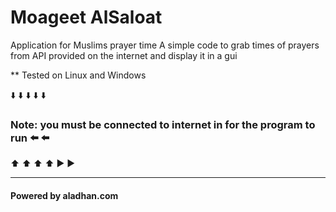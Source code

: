# Moageet AlSaloat 

Application for Muslims prayer time 
A simple code to grab times of prayers from API provided on the internet and display it in a gui 

** Tested on Linux and Windows

 :arrow_down: :arrow_down: :arrow_down: :arrow_down: :arrow_down:
### Note: you must be connected to internet in  for the program to run  :arrow_left: :arrow_left:
 :arrow_up: :arrow_up: :arrow_up: :arrow_up:                :arrow_forward:  :arrow_forward:
 
 -----------
#### Powered by aladhan.com

